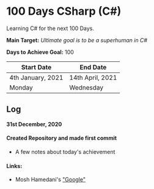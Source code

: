 # 100 Days CSharp (C#)
Learning C# for the next 100 Days.

**Main Target:** _Ultimate goal is to be a superhuman in C#_

**Days to Achieve Goal:** 100

|Start Date|End Date|
|----------|--------|
|4th January, 2021|14th April, 2021|
|Monday|Wednesday|

## Log
**31st December, 2020**
#### Created Repository and made first commit
- A few notes about today's achievement

#### Links:
- Mosh Hamedani's ["Google"]("https://google.com")